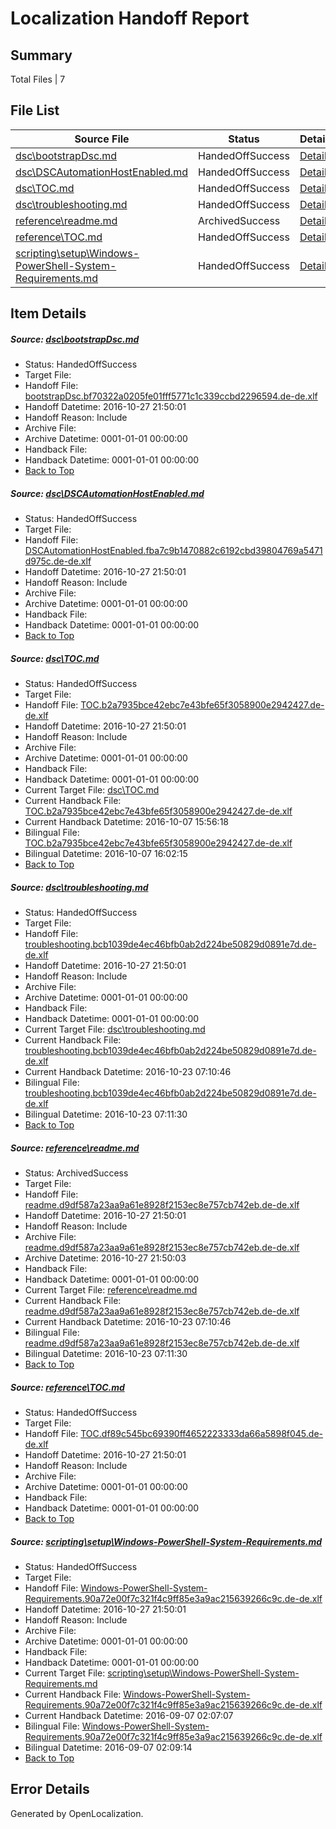 # <a name='report-top'></a> Localization Handoff Report

## Summary
 Total Files | 7

## File List
 Source File | Status | Details 
 ----------- | ------ | ------- 
 [dsc\bootstrapDsc.md](https://github.com/PowerShell/powerShell-Docs/blob/77ca52b130a432f79b9b4399afa5480e0daec983/dsc/bootstrapDsc.md) | HandedOffSuccess | [Details](#471684ffe62edfb10005f0ade162222eef4c9a3214)
 [dsc\DSCAutomationHostEnabled.md](https://github.com/PowerShell/powerShell-Docs/blob/260490003335923d4e1c6b6873b11ee71ba780c0/dsc/DSCAutomationHostEnabled.md) | HandedOffSuccess | [Details](#24842d755aa34ab29c6a5b4f973052476bc907e525)
 [dsc\TOC.md](https://github.com/PowerShell/powerShell-Docs/blob/42b857791d4d76864053ac43d39293c50161de46/dsc/TOC.md) | HandedOffSuccess | [Details](#2602bc6759b52a4e4519011fd489a0425a1ec1e098)
 [dsc\troubleshooting.md](https://github.com/PowerShell/powerShell-Docs/blob/99c1ea706ca5c3fb008065e98cc99fef463b1011/dsc/troubleshooting.md) | HandedOffSuccess | [Details](#caf661fe58faf8cf24c789b408505051429df3f499)
 [reference\readme.md](https://github.com/PowerShell/powerShell-Docs/blob/89379e7cbbccc6fdc449026de83d936183089dbf/reference/readme.md) | ArchivedSuccess | [Details](#2c9b6f7172a1782f72bb9e5a9ba7992eb80797de2163)
 [reference\TOC.md](https://github.com/PowerShell/powerShell-Docs/blob/89379e7cbbccc6fdc449026de83d936183089dbf/reference/TOC.md) | HandedOffSuccess | [Details](#0035659b9a3f658c9ed15729b22519d6b4a6b0e72164)
 [scripting\setup\Windows-PowerShell-System-Requirements.md](https://github.com/PowerShell/powerShell-Docs/blob/c1e210afa664304fa38f7dead444ab4a206be64f/scripting/setup/Windows-PowerShell-System-Requirements.md) | HandedOffSuccess | [Details](#f560b955f8f817caf96dba40900844b98a0e92a92292)

## Item Details
##### <a name='471684ffe62edfb10005f0ade162222eef4c9a3214'></a> Source: [dsc\bootstrapDsc.md](https://github.com/PowerShell/powerShell-Docs/blob/77ca52b130a432f79b9b4399afa5480e0daec983/dsc/bootstrapDsc.md)
* Status: HandedOffSuccess
* Target File: 
* Handoff File: [bootstrapDsc.bf70322a0205fe01fff5771c1c339ccbd2296594.de-de.xlf](https://github.com/PowerShell/powerShell-Docs.handoff/blob/735ab1a537a98b38bb3206811bd2c7d0da0a63d2/ol-handoff/PowerShell/powerShell-Docs.de-de/live/bootstrapDsc.bf70322a0205fe01fff5771c1c339ccbd2296594.de-de.xlf)
* Handoff Datetime: 2016-10-27 21:50:01
* Handoff Reason: Include
* Archive File: 
* Archive Datetime: 0001-01-01 00:00:00
* Handback File: 
* Handback Datetime: 0001-01-01 00:00:00
* [Back to Top](#report-top)

##### <a name='24842d755aa34ab29c6a5b4f973052476bc907e525'></a> Source: [dsc\DSCAutomationHostEnabled.md](https://github.com/PowerShell/powerShell-Docs/blob/260490003335923d4e1c6b6873b11ee71ba780c0/dsc/DSCAutomationHostEnabled.md)
* Status: HandedOffSuccess
* Target File: 
* Handoff File: [DSCAutomationHostEnabled.fba7c9b1470882c6192cbd39804769a5471d975c.de-de.xlf](https://github.com/PowerShell/powerShell-Docs.handoff/blob/735ab1a537a98b38bb3206811bd2c7d0da0a63d2/ol-handoff/PowerShell/powerShell-Docs.de-de/live/DSCAutomationHostEnabled.fba7c9b1470882c6192cbd39804769a5471d975c.de-de.xlf)
* Handoff Datetime: 2016-10-27 21:50:01
* Handoff Reason: Include
* Archive File: 
* Archive Datetime: 0001-01-01 00:00:00
* Handback File: 
* Handback Datetime: 0001-01-01 00:00:00
* [Back to Top](#report-top)

##### <a name='2602bc6759b52a4e4519011fd489a0425a1ec1e098'></a> Source: [dsc\TOC.md](https://github.com/PowerShell/powerShell-Docs/blob/42b857791d4d76864053ac43d39293c50161de46/dsc/TOC.md)
* Status: HandedOffSuccess
* Target File: 
* Handoff File: [TOC.b2a7935bce42ebc7e43bfe65f3058900e2942427.de-de.xlf](https://github.com/PowerShell/powerShell-Docs.handoff/blob/735ab1a537a98b38bb3206811bd2c7d0da0a63d2/ol-handoff/PowerShell/powerShell-Docs.de-de/live/TOC.b2a7935bce42ebc7e43bfe65f3058900e2942427.de-de.xlf)
* Handoff Datetime: 2016-10-27 21:50:01
* Handoff Reason: Include
* Archive File: 
* Archive Datetime: 0001-01-01 00:00:00
* Handback File: 
* Handback Datetime: 0001-01-01 00:00:00
* Current Target File: [dsc\TOC.md](https://github.com/PowerShell/powerShell-Docs.de-de/blob/f7a08348e94f774e7dd539d3dbc6d41fef042a70/dsc/TOC.md)
* Current Handback File: [TOC.b2a7935bce42ebc7e43bfe65f3058900e2942427.de-de.xlf](https://github.com/PowerShell/powerShell-Docs.handback/blob/b1c34a646b1c9b35e0709e1c48aaf1e66901ca0c/ol-handback/PowerShell/powerShell-Docs.de-de/live/TOC.b2a7935bce42ebc7e43bfe65f3058900e2942427.de-de.xlf)
* Current Handback Datetime: 2016-10-07 15:56:18
* Bilingual File: [TOC.b2a7935bce42ebc7e43bfe65f3058900e2942427.de-de.xlf](https://github.com/PowerShell/powerShell-Docs.handback/blob/b1c34a646b1c9b35e0709e1c48aaf1e66901ca0c/ol-handback/PowerShell/powerShell-Docs.de-de/live/TOC.b2a7935bce42ebc7e43bfe65f3058900e2942427.de-de.xlf)
* Bilingual Datetime: 2016-10-07 16:02:15
* [Back to Top](#report-top)

##### <a name='caf661fe58faf8cf24c789b408505051429df3f499'></a> Source: [dsc\troubleshooting.md](https://github.com/PowerShell/powerShell-Docs/blob/99c1ea706ca5c3fb008065e98cc99fef463b1011/dsc/troubleshooting.md)
* Status: HandedOffSuccess
* Target File: 
* Handoff File: [troubleshooting.bcb1039de4ec46bfb0ab2d224be50829d0891e7d.de-de.xlf](https://github.com/PowerShell/powerShell-Docs.handoff/blob/735ab1a537a98b38bb3206811bd2c7d0da0a63d2/ol-handoff/PowerShell/powerShell-Docs.de-de/live/troubleshooting.bcb1039de4ec46bfb0ab2d224be50829d0891e7d.de-de.xlf)
* Handoff Datetime: 2016-10-27 21:50:01
* Handoff Reason: Include
* Archive File: 
* Archive Datetime: 0001-01-01 00:00:00
* Handback File: 
* Handback Datetime: 0001-01-01 00:00:00
* Current Target File: [dsc\troubleshooting.md](https://github.com/PowerShell/powerShell-Docs.de-de/blob/d901054b30563385d041db721c3fcd22ed22fb30/dsc/troubleshooting.md)
* Current Handback File: [troubleshooting.bcb1039de4ec46bfb0ab2d224be50829d0891e7d.de-de.xlf](https://github.com/PowerShell/powerShell-Docs.handback/blob/bf98c22541c130345a041a2aa0a7c7749c1c02a7/ol-handback/PowerShell/powerShell-Docs.de-de/live/troubleshooting.bcb1039de4ec46bfb0ab2d224be50829d0891e7d.de-de.xlf)
* Current Handback Datetime: 2016-10-23 07:10:46
* Bilingual File: [troubleshooting.bcb1039de4ec46bfb0ab2d224be50829d0891e7d.de-de.xlf](https://github.com/PowerShell/powerShell-Docs.handback/blob/bf98c22541c130345a041a2aa0a7c7749c1c02a7/ol-handback/PowerShell/powerShell-Docs.de-de/live/troubleshooting.bcb1039de4ec46bfb0ab2d224be50829d0891e7d.de-de.xlf)
* Bilingual Datetime: 2016-10-23 07:11:30
* [Back to Top](#report-top)

##### <a name='2c9b6f7172a1782f72bb9e5a9ba7992eb80797de2163'></a> Source: [reference\readme.md](https://github.com/PowerShell/powerShell-Docs/blob/89379e7cbbccc6fdc449026de83d936183089dbf/reference/readme.md)
* Status: ArchivedSuccess
* Target File: 
* Handoff File: [readme.d9df587a23aa9a61e8928f2153ec8e757cb742eb.de-de.xlf](https://github.com/PowerShell/powerShell-Docs.handoff/blob/735ab1a537a98b38bb3206811bd2c7d0da0a63d2/ol-handoff/PowerShell/powerShell-Docs.de-de/live/readme.d9df587a23aa9a61e8928f2153ec8e757cb742eb.de-de.xlf)
* Handoff Datetime: 2016-10-27 21:50:01
* Handoff Reason: Include
* Archive File: [readme.d9df587a23aa9a61e8928f2153ec8e757cb742eb.de-de.xlf](https://github.com/PowerShell/powerShell-Docs.handoff/blob/be020e36cf21d3ea2655aea51131b9a476f49711/ol-archive/PowerShell/powerShell-Docs.de-de/live/readme.d9df587a23aa9a61e8928f2153ec8e757cb742eb.de-de.xlf)
* Archive Datetime: 2016-10-27 21:50:03
* Handback File: 
* Handback Datetime: 0001-01-01 00:00:00
* Current Target File: [reference\readme.md](https://github.com/PowerShell/powerShell-Docs.de-de/blob/d901054b30563385d041db721c3fcd22ed22fb30/reference/readme.md)
* Current Handback File: [readme.d9df587a23aa9a61e8928f2153ec8e757cb742eb.de-de.xlf](https://github.com/PowerShell/powerShell-Docs.handback/blob/bf98c22541c130345a041a2aa0a7c7749c1c02a7/ol-handback/PowerShell/powerShell-Docs.de-de/live/readme.d9df587a23aa9a61e8928f2153ec8e757cb742eb.de-de.xlf)
* Current Handback Datetime: 2016-10-23 07:10:46
* Bilingual File: [readme.d9df587a23aa9a61e8928f2153ec8e757cb742eb.de-de.xlf](https://github.com/PowerShell/powerShell-Docs.handback/blob/bf98c22541c130345a041a2aa0a7c7749c1c02a7/ol-handback/PowerShell/powerShell-Docs.de-de/live/readme.d9df587a23aa9a61e8928f2153ec8e757cb742eb.de-de.xlf)
* Bilingual Datetime: 2016-10-23 07:11:30
* [Back to Top](#report-top)

##### <a name='0035659b9a3f658c9ed15729b22519d6b4a6b0e72164'></a> Source: [reference\TOC.md](https://github.com/PowerShell/powerShell-Docs/blob/89379e7cbbccc6fdc449026de83d936183089dbf/reference/TOC.md)
* Status: HandedOffSuccess
* Target File: 
* Handoff File: [TOC.df89c545bc69390ff4652223333da66a5898f045.de-de.xlf](https://github.com/PowerShell/powerShell-Docs.handoff/blob/735ab1a537a98b38bb3206811bd2c7d0da0a63d2/ol-handoff/PowerShell/powerShell-Docs.de-de/live/TOC.df89c545bc69390ff4652223333da66a5898f045.de-de.xlf)
* Handoff Datetime: 2016-10-27 21:50:01
* Handoff Reason: Include
* Archive File: 
* Archive Datetime: 0001-01-01 00:00:00
* Handback File: 
* Handback Datetime: 0001-01-01 00:00:00
* [Back to Top](#report-top)

##### <a name='f560b955f8f817caf96dba40900844b98a0e92a92292'></a> Source: [scripting\setup\Windows-PowerShell-System-Requirements.md](https://github.com/PowerShell/powerShell-Docs/blob/c1e210afa664304fa38f7dead444ab4a206be64f/scripting/setup/Windows-PowerShell-System-Requirements.md)
* Status: HandedOffSuccess
* Target File: 
* Handoff File: [Windows-PowerShell-System-Requirements.90a72e00f7c321f4c9ff85e3a9ac215639266c9c.de-de.xlf](https://github.com/PowerShell/powerShell-Docs.handoff/blob/735ab1a537a98b38bb3206811bd2c7d0da0a63d2/ol-handoff/PowerShell/powerShell-Docs.de-de/live/Windows-PowerShell-System-Requirements.90a72e00f7c321f4c9ff85e3a9ac215639266c9c.de-de.xlf)
* Handoff Datetime: 2016-10-27 21:50:01
* Handoff Reason: Include
* Archive File: 
* Archive Datetime: 0001-01-01 00:00:00
* Handback File: 
* Handback Datetime: 0001-01-01 00:00:00
* Current Target File: [scripting\setup\Windows-PowerShell-System-Requirements.md](https://github.com/PowerShell/powerShell-Docs.de-de/blob/bdf8cb09ea572b9b9669714f60147753bb94f325/scripting/setup/Windows-PowerShell-System-Requirements.md)
* Current Handback File: [Windows-PowerShell-System-Requirements.90a72e00f7c321f4c9ff85e3a9ac215639266c9c.de-de.xlf](https://github.com/PowerShell/powerShell-Docs.handback/blob/41555cb016f4522d175b2b47bf18a79c98b4f214/ol-handback/PowerShell/powerShell-Docs.de-de/live/Windows-PowerShell-System-Requirements.90a72e00f7c321f4c9ff85e3a9ac215639266c9c.de-de.xlf)
* Current Handback Datetime: 2016-09-07 02:07:07
* Bilingual File: [Windows-PowerShell-System-Requirements.90a72e00f7c321f4c9ff85e3a9ac215639266c9c.de-de.xlf](https://github.com/PowerShell/powerShell-Docs.handback/blob/41555cb016f4522d175b2b47bf18a79c98b4f214/ol-handback/PowerShell/powerShell-Docs.de-de/live/Windows-PowerShell-System-Requirements.90a72e00f7c321f4c9ff85e3a9ac215639266c9c.de-de.xlf)
* Bilingual Datetime: 2016-09-07 02:09:14
* [Back to Top](#report-top)


## Error Details

Generated by OpenLocalization.
